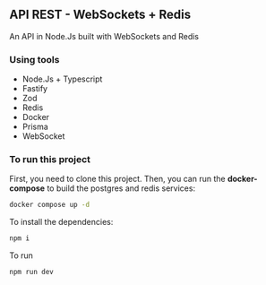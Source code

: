 ## API REST - WebSockets + Redis

An API in Node.Js built with WebSockets and Redis

### Using tools
  - Node.Js + Typescript
  - Fastify
  - Zod
  - Redis
  - Docker
  - Prisma
  - WebSocket

### To run this project 
First, you need to clone this project. Then, you can run the **docker-compose** to build the postgres and redis services:
```bash
docker compose up -d
```

To install the dependencies:
```bash
npm i
```

To run 
```bash
npm run dev
```
